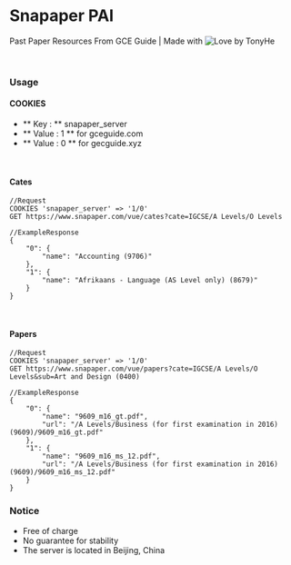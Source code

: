 # Snapaper PAI
Past Paper Resources From GCE Guide | Made with ![Love](https://static.ouorz.com/heart_16px_501363_easyicon.net.png) by TonyHe

<br/>

### Usage

#### COOKIES
+ ** Key : ** snapaper_server
+ ** Value : 1 ** for gceguide.com
+ ** Value : 0 ** for gecguide.xyz

<br/>

#### Cates
```
//Request
COOKIES 'snapaper_server' => '1/0'
GET https://www.snapaper.com/vue/cates?cate=IGCSE/A Levels/O Levels
```
```
//ExampleResponse
{
    "0": {
        "name": "Accounting (9706)"
    },
    "1": {
        "name": "Afrikaans - Language (AS Level only) (8679)"
    }
}
```

<br/>

#### Papers
```
//Request
COOKIES 'snapaper_server' => '1/0'
GET https://www.snapaper.com/vue/papers?cate=IGCSE/A Levels/O Levels&sub=Art and Design (0400)
```
```
//ExampleResponse
{
    "0": {
        "name": "9609_m16_gt.pdf",
        "url": "/A Levels/Business (for first examination in 2016) (9609)/9609_m16_gt.pdf"
    },
    "1": {
        "name": "9609_m16_ms_12.pdf",
        "url": "/A Levels/Business (for first examination in 2016) (9609)/9609_m16_ms_12.pdf"
    }
}
```

### Notice
+ Free of charge
+ No guarantee for stability
+ The server is located in Beijing, China